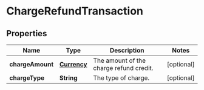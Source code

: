 
# ChargeRefundTransaction

## Properties
Name | Type | Description | Notes
------------ | ------------- | ------------- | -------------
**chargeAmount** | [**Currency**](Currency.md) | The amount of the charge refund credit. |  [optional]
**chargeType** | **String** | The type of charge. |  [optional]



